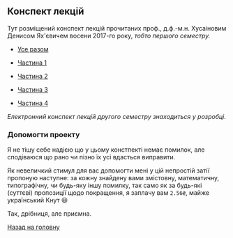 ## Конспект лекцій

Тут розміщений конспект лекцій прочитаних проф., д.ф.-м.н. Хусаіновим Денисом Ях'євичем восени 2017-го року, _тобто першого семестру._

- [Усе разом](Differential%20Equations.pdf)

- [Частина 1](Differential%20Equations%20Chapter%201.pdf)

- [Частина 2](Differential%20Equations%20Chapter%202.pdf)

- [Частина 3](Differential%20Equations%20Chapter%203.pdf)

- [Частина 4](Differential%20Equations%20Chapter%204.pdf)

_Електронний конспект лекцій другого семестру знаходиться у розробці._

### Допомогти проекту

Я не тішу себе надією що у цьому констпекті немає помилок, але сподіваюся що рано чи пізно їх усі вдасться виправити. 

Як невеличкий стимул для вас допомогти мені у цій непростій затії пропоную наступне: за кожну знайдену вами змістовну, математичну, типографічну, чи будь-яку іншу помилку, так само як за будь-які (суттєві) пропозиції щодо покращення, я заплачу вам `2.56₴`, майже український Кнут 😆 

Так, дрібниця, але приємна.

[Назад на головну](../README.md)
